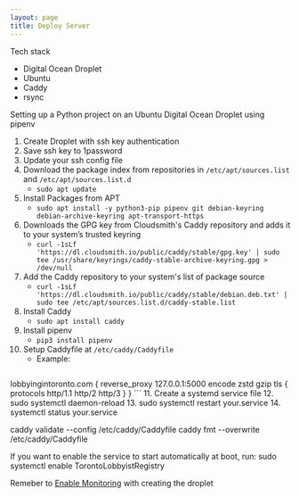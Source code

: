 ```yaml
---
layout: page
title: Deploy Server
---
```


Tech stack
- Digital Ocean Droplet
- Ubuntu
- Caddy
- rsync


Setting up a Python project on an Ubuntu Digital Ocean Droplet using pipenv

1. Create Droplet with ssh key authentication
2. Save ssh key to 1password
3. Update your ssh config file
4. Download the package index from repositories in `/etc/apt/sources.list` and `/etc/apt/sources.list.d` 
   - `sudo apt update`
5. Install Packages from APT
    - `sudo apt install -y python3-pip pipenv git debian-keyring debian-archive-keyring apt-transport-https`
6. Downloads the GPG key from Cloudsmith's Caddy repository and adds it to your system’s trusted keyring
    - `curl -1sLf 'https://dl.cloudsmith.io/public/caddy/stable/gpg.key' | sudo tee /usr/share/keyrings/caddy-stable-archive-keyring.gpg > /dev/null`
7. Add the Caddy repository to your system's list of package source
    - `curl -1sLf 'https://dl.cloudsmith.io/public/caddy/stable/debian.deb.txt' | sudo tee /etc/apt/sources.list.d/caddy-stable.list`
8. Install Caddy
    - `sudo apt install caddy`
9. Install pipenv
    - `pip3 install pipenv`
10. Setup Caddyfile at `/etc/caddy/Caddyfile`
    - Example:
    ```
   lobbyingintoronto.com {
    reverse_proxy 127.0.0.1:5000
    encode zstd gzip
    tls {
        protocols http/1.1 http/2 http/3
        }
    }
    ```
11. Create a systemd service file
12. sudo systemctl daemon-reload
13. sudo systemctl restart your.service
14. systemctl status your.service


caddy validate --config /etc/caddy/Caddyfile
caddy fmt --overwrite /etc/caddy/Caddyfile

If you want to enable the service to start automatically at boot, run:
sudo systemctl enable TorontoLobbyistRegistry

Remeber to [Enable Monitoring](https://docs.digitalocean.com/products/monitoring/how-to/install-agent/) with creating the droplet
